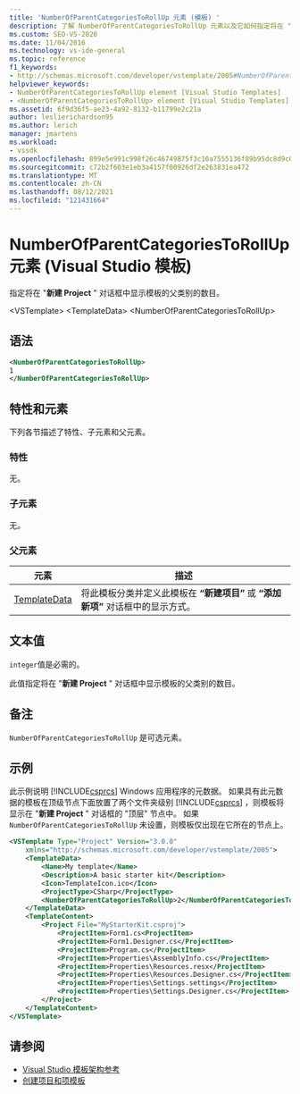 ```yaml
---
title: 'NumberOfParentCategoriesToRollUp 元素 (模板) '
description: 了解 NumberOfParentCategoriesToRollUp 元素以及它如何指定将在 "新建 Project" 对话框中显示模板的父类别的数目。
ms.custom: SEO-VS-2020
ms.date: 11/04/2016
ms.technology: vs-ide-general
ms.topic: reference
f1_keywords:
- http://schemas.microsoft.com/developer/vstemplate/2005#NumberOfParentCategoriesToRollUp
helpviewer_keywords:
- NumberOfParentCategoriesToRollUp element [Visual Studio Templates]
- <NumberOfParentCategoriesToRollUp> element [Visual Studio Templates]
ms.assetid: 6f9d36f5-ae23-4a92-8132-b11799e2c21a
author: leslierichardson95
ms.author: lerich
manager: jmartens
ms.workload:
- vssdk
ms.openlocfilehash: 899e5e991c998f26c46749875f3c10a7555136f89b95dc8d9c0351a734c0d722
ms.sourcegitcommit: c72b2f603e1eb3a4157f00926df2e263831ea472
ms.translationtype: MT
ms.contentlocale: zh-CN
ms.lasthandoff: 08/12/2021
ms.locfileid: "121431664"
---
```

# <a name="numberofparentcategoriestorollup-element-visual-studio-templates"></a>NumberOfParentCategoriesToRollUp 元素 (Visual Studio 模板) 
指定将在 "**新建 Project** " 对话框中显示模板的父类别的数目。

 \<VSTemplate> \<TemplateData>
 \<NumberOfParentCategoriesToRollUp>

## <a name="syntax"></a>语法

```xml
<NumberOfParentCategoriesToRollUp>
1
</NumberOfParentCategoriesToRollUp>
```

## <a name="attributes-and-elements"></a>特性和元素
 下列各节描述了特性、子元素和父元素。

### <a name="attributes"></a>特性
 无。

### <a name="child-elements"></a>子元素
 无。

### <a name="parent-elements"></a>父元素

|元素|描述|
|-------------|-----------------|
|[TemplateData](../extensibility/templatedata-element-visual-studio-templates.md)|将此模板分类并定义此模板在 **“新建项目”** 或 **“添加新项”** 对话框中的显示方式。|

## <a name="text-value"></a>文本值
 `integer`值是必需的。

 此值指定将在 "**新建 Project** " 对话框中显示模板的父类别的数目。

## <a name="remarks"></a>备注
 `NumberOfParentCategoriesToRollUp` 是可选元素。

## <a name="example"></a>示例
 此示例说明 [!INCLUDE[csprcs](../data-tools/includes/csprcs_md.md)] Windows 应用程序的元数据。 如果具有此元数据的模板在顶级节点下面放置了两个文件夹级别 [!INCLUDE[csprcs](../data-tools/includes/csprcs_md.md)] ，则模板将显示在 "**新建 Project** " 对话框的 "顶层" 节点中。 如果 `NumberOfParentCategoriesToRollUp` 未设置，则模板仅出现在它所在的节点上。

```xml
<VSTemplate Type="Project" Version="3.0.0"
    xmlns="http://schemas.microsoft.com/developer/vstemplate/2005">
    <TemplateData>
        <Name>My template</Name>
        <Description>A basic starter kit</Description>
        <Icon>TemplateIcon.ico</Icon>
        <ProjectType>CSharp</ProjectType>
        <NumberOfParentCategoriesToRollUp>2</NumberOfParentCategoriesToRollUp>
    </TemplateData>
    <TemplateContent>
        <Project File="MyStarterKit.csproj">
            <ProjectItem>Form1.cs<ProjectItem>
            <ProjectItem>Form1.Designer.cs</ProjectItem>
            <ProjectItem>Program.cs</ProjectItem>
            <ProjectItem>Properties\AssemblyInfo.cs</ProjectItem>
            <ProjectItem>Properties\Resources.resx</ProjectItem>
            <ProjectItem>Properties\Resources.Designer.cs</ProjectItem>
            <ProjectItem>Properties\Settings.settings</ProjectItem>
            <ProjectItem>Properties\Settings.Designer.cs</ProjectItem>
        </Project>
    </TemplateContent>
</VSTemplate>
```

## <a name="see-also"></a>请参阅
- [Visual Studio 模板架构参考](../extensibility/visual-studio-template-schema-reference.md)
- [创建项目和项模板](../ide/creating-project-and-item-templates.md)
